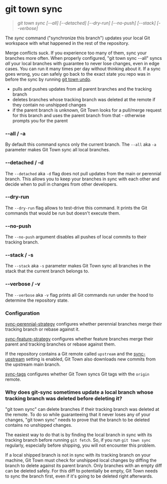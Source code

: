 # git town sync

> _git town sync [--all] [--detached] [--dry-run] [--no-push] [--stack]
> [--verbose]_

The _sync_ command ("synchronize this branch") updates your local Git workspace
with what happened in the rest of the repository.

Merge conflicts suck. If you experience too many of them, sync your branches
more often. When properly configured, "git town sync --all" syncs _all_ your
local branches with guarantee to never lose changes, even in edge cases. You can
run it many times per day without thinking about it. If a sync goes wrong, you
can safely go back to the exact state you repo was in before the sync by running
[git town undo](undo.md).

- pulls and pushes updates from all parent branches and the tracking branch
- deletes branches whose tracking branch was deleted at the remote if they
  contain no unshipped changes
- if the parent branch is unknown, Git Town looks for a pull/merge request for
  this branch and uses the parent branch from that - otherwise prompts you for
  the parent

### --all / -a

By default this command syncs only the current branch. The `--all` aka `-a`
parameter makes Git Town sync all local branches.

### --detached / -d

The `--detached` aka `-d` flag does not pull updates from the main or perennial
branch. This allows you to keep your branches in sync with each other and decide
when to pull in changes from other developers.

### --dry-run

The `--dry-run` flag allows to test-drive this command. It prints the Git
commands that would be run but doesn't execute them.

### --no-push

The `--no-push` argument disables all pushes of local commits to their tracking
branch.

### --stack / -s

The `--stack` aka `-s` parameter makes Git Town sync all branches in the stack
that the current branch belongs to.

### --verbose / -v

The `--verbose` aka `-v` flag prints all Git commands run under the hood to
determine the repository state.

### Configuration

[sync-perennial-strategy](../preferences/sync-perennial-strategy.md) configures
whether perennial branches merge their tracking branch or rebase against it.

[sync-feature-strategy](../preferences/sync-feature-strategy.md) configures
whether feature branches merge their parent and tracking branches or rebase
against them.

If the repository contains a Git remote called `upstream` and the
[sync-upstream](../preferences/sync-upstream.md) setting is enabled, Git Town
also downloads new commits from the upstream main branch.

[sync-tags](../preferences/sync-tags.md) configures whether Git Town syncs Git
tags with the `origin` remote.

### Why does git-sync sometimes update a local branch whose tracking branch was deleted before deleting it?

"git town sync" can delete branches if their tracking branch was deleted at the
remote. To do so while guaranteeing that it never loses any of your changes,
"git town sync" needs to prove that the branch to be deleted contains no
unshipped changes.

The easiest way to do that is by finding the local branch in sync with its
tracking branch before running `git fetch`. So, if you run `git town sync`
regularly, especially before shipping, you will not encounter this problem.

If a local shipped branch is not in sync with its tracking branch on your
machine, Git Town must check for unshipped local changes by diffing the branch
to delete against its parent branch. Only branches with an empty diff can be
deleted safely. For this diff to potentially be empty, Git Town needs to sync
the branch first, even if it's going to be deleted right afterwards.
